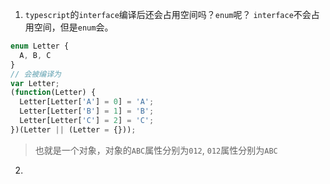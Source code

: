 1. `typescript`的`interface`编译后还会占用空间吗？`enum`呢？
`interface`不会占用空间，但是`enum`会。
```ts
enum Letter {
  A, B, C
}
// 会被编译为
var Letter;
(function(Letter) {
  Letter[Letter['A'] = 0] = 'A';
  Letter[Letter['B'] = 1] = 'B';
  Letter[Letter['C'] = 2] = 'C';
})(Letter || (Letter = {}));
```
> 也就是一个对象，对象的`ABC`属性分别为`012`, `012`属性分别为`ABC`

2. 